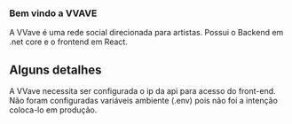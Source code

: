 ### Bem vindo a VVAVE

A VVave é uma rede social direcionada para artistas. Possui o Backend em .net core e o frontend em React.

## Alguns detalhes

A VVave necessita ser configurada o ip da api para acesso do front-end. Não foram configuradas variáveis ambiente (.env) pois não foi a intenção coloca-lo em produção. 